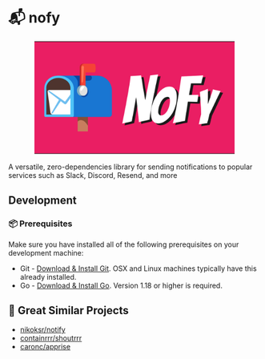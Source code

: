 # 📬 nofy


<p align="center"><img src="docs/images/logo.png" alt="nofylogo logo" width="400" ></p>



A versatile, zero-dependencies library for sending notifications to popular services such as Slack, Discord, Resend, and more

## Development

### 📦 Prerequisites

Make sure you have installed all of the following prerequisites on your development machine:
- Git - [Download & Install Git](https://git-scm.com/downloads). OSX and Linux machines typically have this already installed.
- Go - [Download & Install Go](https://golang.org/doc/install). Version 1.18 or higher is required.

## 🤝 Great Similar Projects
- [nikoksr/notify](https://github.com/nikoksr/notify)
- [containrrr/shoutrrr](https://github.com/containrrr/shoutrrr)
- [caronc/apprise](https://github.com/caronc/apprise)



